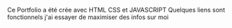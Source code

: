 Ce Portfolio a été crée avec HTML CSS et JAVASCRIPT
Quelques liens sont fonctionnels j'ai essayer de maximiser des infos sur moi 
